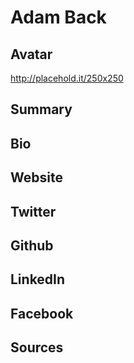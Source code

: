 # Adam Back

## Avatar
http://placehold.it/250x250

## Summary

## Bio

## Website

## Twitter

## Github

## LinkedIn

## Facebook

## Sources

